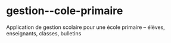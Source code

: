 # gestion--cole-primaire
Application de gestion scolaire pour une école primaire – élèves, enseignants, classes, bulletins
